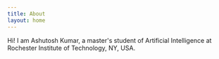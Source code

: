 ```yaml
---
title: About
layout: home
---
```


Hi! I am Ashutosh Kumar, a master's student of Artificial Intelligence at Rochester Institute of Technology, NY, USA.
